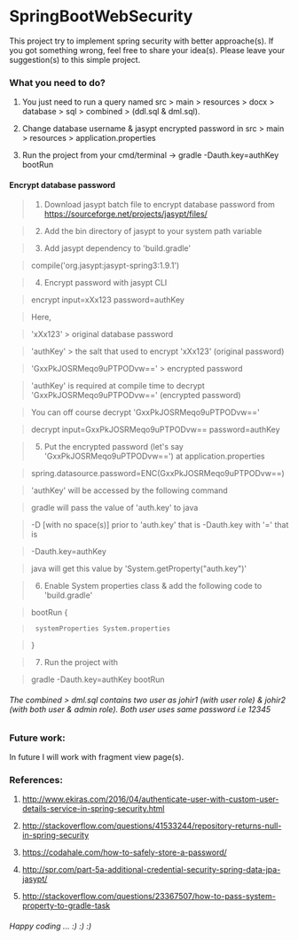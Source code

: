 # SpringBootWebSecurity

This project try to implement spring security with better approache(s). If you got something wrong, feel free to share your idea(s). Please leave your suggestion(s) to this simple project.


### What you need to do?

1. You just need to run a query named src > main > resources > docx > database > sql > combined > (ddl.sql & dml.sql).

2. Change database username & jasypt encrypted password in src > main > resources > application.properties 

3. Run the project from your cmd/terminal -> gradle -Dauth.key=authKey bootRun

#### Encrypt database password

  > 1. Download jasypt batch file to encrypt database password from https://sourceforge.net/projects/jasypt/files/ 
 
  > 2. Add the bin directory of jasypt to your system path variable
 
  > 3. Add jasypt dependency to 'build.gradle'
  
  >  compile('org.jasypt:jasypt-spring3:1.9.1')
 
  > 4. Encrypt password with jasypt CLI
  
  >  encrypt input=xXx123 password=authKey
 
 
  >  Here,
  
  >  'xXx123'                    >  original database password
  
  >  'authKey'                   >  the salt that used to encrypt 'xXx123' (original password)
  
  >  'GxxPkJOSRMeqo9uPTPODvw=='  >  encrypted password
  
  >  'authKey' is required at compile time to decrypt 'GxxPkJOSRMeqo9uPTPODvw==' (encrypted password)
 
  >  You can off course decrypt 'GxxPkJOSRMeqo9uPTPODvw=='
  
  >  decrypt input=GxxPkJOSRMeqo9uPTPODvw== password=authKey
 
 
  > 5. Put the encrypted password (let's say 'GxxPkJOSRMeqo9uPTPODvw==') at application.properties
  
  >  spring.datasource.password=ENC(GxxPkJOSRMeqo9uPTPODvw==)
 
 
  >  'authKey' will be accessed by the following command
  
  >  gradle will pass the value of 'auth.key' to java
  
  >  -D [with no space(s)] prior to 'auth.key' that is -Dauth.key with '=' that is
  
  >  -Dauth.key=authKey
 
  >  java will get this value by 'System.getProperty("auth.key")'
 
 
  > 6. Enable System properties class & add the following code to 'build.gradle'
  
  >  bootRun {
  
  >      systemProperties System.properties
  
  >  }
 
 
  > 7. Run the project with
  
  > gradle -Dauth.key=authKey bootRun
 


###### The combined > dml.sql contains two user as johir1 (with user role) & johir2 (with both user & admin role). Both user uses same password i.e 12345


### Future work:

In future I will work with fragment view page(s).

### References:

1. http://www.ekiras.com/2016/04/authenticate-user-with-custom-user-details-service-in-spring-security.html

2. http://stackoverflow.com/questions/41533244/repository-returns-null-in-spring-security

3. https://codahale.com/how-to-safely-store-a-password/

4. http://spr.com/part-5a-additional-credential-security-spring-data-jpa-jasypt/

5. http://stackoverflow.com/questions/23367507/how-to-pass-system-property-to-gradle-task


###### Happy coding ... :) :) :)
